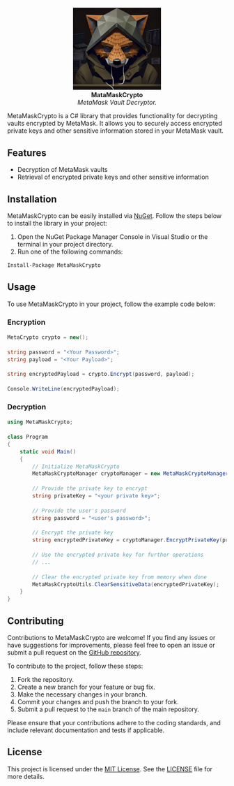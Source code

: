 <p align="center">
  <img width="40%" src="metamask234good.webp"> <br>
  <b>MataMaskCrypto</b> <br>
  <i>MetaMask Vault Decryptor.</i>
</p>

MetaMaskCrypto is a C# library that provides functionality for decrypting vaults encrypted by MetaMask. It allows you to securely access encrypted private keys and other sensitive information stored in your MetaMask vault.

## Features

- Decryption of MetaMask vaults
- Retrieval of encrypted private keys and other sensitive information

## Installation

MetaMaskCrypto can be easily installed via [NuGet](https://www.nuget.org/). Follow the steps below to install the library in your project:

1. Open the NuGet Package Manager Console in Visual Studio or the terminal in your project directory.
2. Run one of the following commands:

```bash
Install-Package MetaMaskCrypto
```
## Usage

To use MetaMaskCrypto in your project, follow the example code below:

### Encryption

```csharp
MetaCrypto crypto = new();

string password = "<Your Password>";
string payload = "<Your Payload>";

string encryptedPayload = crypto.Encrypt(password, payload);

Console.WriteLine(encryptedPayload);
```


### Decryption

```csharp
using MetaMaskCrypto;

class Program
{
    static void Main()
    {
        // Initialize MetaMaskCrypto
        MetaMaskCryptoManager cryptoManager = new MetaMaskCryptoManager();

        // Provide the private key to encrypt
        string privateKey = "<your private key>";

        // Provide the user's password
        string password = "<user's password>";

        // Encrypt the private key
        string encryptedPrivateKey = cryptoManager.EncryptPrivateKey(privateKey, password);

        // Use the encrypted private key for further operations
        // ...

        // Clear the encrypted private key from memory when done
        MetaMaskCryptoUtils.ClearSensitiveData(encryptedPrivateKey);
    }
}
```

## Contributing

Contributions to MetaMaskCrypto are welcome! If you find any issues or have suggestions for improvements, please feel free to open an issue or submit a pull request on the [GitHub repository](https://github.com/your-repository).

To contribute to the project, follow these steps:

1. Fork the repository.
2. Create a new branch for your feature or bug fix.
3. Make the necessary changes in your branch.
4. Commit your changes and push the branch to your fork.
5. Submit a pull request to the `main` branch of the main repository.

Please ensure that your contributions adhere to the coding standards, and include relevant documentation and tests if applicable.

## License

This project is licensed under the [MIT License](https://opensource.org/licenses/MIT). See the [LICENSE](https://github.com/your-repository/blob/main/LICENSE) file for more details.
